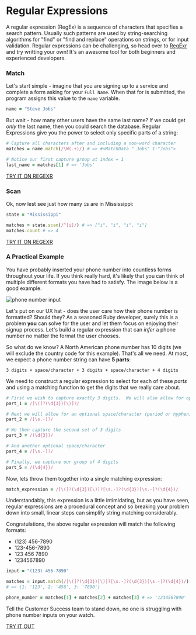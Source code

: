 # Regular Expressions

A regular expression (RegEx) is a sequence of characters that specifies a search pattern. Usually such patterns are used by string-searching algorithms for "find" or "find and replace" operations on strings, or for input validation. Regular expressions can be challenging, so head over to [RegExr](https://regexr.com/) and try writting your own! It's an awesome tool for both beginners and experienced developers.

### Match

Let's start simple - imagine that you are signing up to a service and complete a form asking for your `Full Name`. When that for is submitted, the program assigns this value to the `name` variable.

```ruby
name = "Steve Jobs"
```

But wait - how many other users have the same last name?  If we could get *only* the last name, then you could search the database.  Regular Expressions give you the power to select only specific parts of a string:

```ruby
# Capture all characters after and including a non-word character
matches = name.match(/\W(.+)/) # => #<MatchData " Jobs" 1:"Jobs">

# Notice our first capture group at index = 1
last_name = matches[1] # => 'Jobs'
```

[TRY IT ON REGEXR](https://regexr.com/)


### Scan
Ok, now lest see just how many `i`s are in Mississippi:

```ruby
state = "Mississippi"

matches = state.scan(/^[i]/) # => ["i", "i", "i", "i"]
matches.count # => 4
```

[TRY IT ON REGEXR](https://regexr.com/)

### A Practical Example

You have probably inserted your phone number into countless forms throughout your life.  If you think really hard, it's likely that you can think of multiple different formats you have had to satisfy. The image below is a good example.

![phone number input](https://encrypted-tbn0.gstatic.com/images?q=tbn:ANd9GcRrm1MVsarMK3bxntcvwqqfYiG9HOjmENkt8Q&usqp=CAU)

Let's put on our UX hat - does the user care how their phone number is formatted? Should they? As a seasoned Ruby developer, surely this is a problem **you** can solve for the user and let them focus on enjoying their signup process.  Let's build a regular expression that can *infer* a phone number no matter the format the user chooses.

So what do we know?  A North American phone number has 10 digits (we will exclude the country code for this example). That's all we need. At most, we expect a phone number string can have **5 parts**:

`3 digits + space/character + 3 digits + space/character + 4 digits`

We need to construct a regular expression to select for each of these *parts* and using a matching function to get the digits that we really care about.

```ruby
# First we wish to capture exactly 3 digits.  We will also allow for optional brackets `()`
part_1 = /[\(]?(\d{3})[\)]?/

# Next we will allow for an optional space/character (period or hyphen)
part_2 = /[\s.-]?/ 

# We then capture the second set of 3 digits
part_3 = /(\d{3})/

# And another optional space/character
part_4 = /[\s.-]?/ 

# Finally, we capture our group of 4 digits
part_5 = /(\d{4})/
```

Now, lets throw them together into a single matching expression:

```ruby
match_expression = /[\(]?(\d{3})[\)]?[\s.-]?(\d{3})[\s.-]?(\d{4})/
```

Understandably, this expression is a little intimidating, but as you have seen, regular expressions are a procedural concept and so breaking your problem down into small, linear steps can simplify string matching considerably.

Congratulations, the above regular expression will match the following formats:
- (123) 456-7890
- 123-456-7890
- 123 456 7890
- 1234567890

```ruby
input = "(123) 456-7890"

matches = input.match(/[\(]?(\d{3})[\)]?[\s.-]?(\d{3})[\s.-]?(\d{4})/)
# => {1: '123', 2: '456', 3: '7890'}

phone_number = matches[1] + matches[2] + matches[3] # => '1234567890'

```

Tell the Customer Success team to stand down, no one is struggling with phone number inputs on your watch.

[TRY IT OUT](https://try.ruby-lang.org/)


